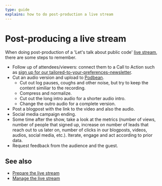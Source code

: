 ```yaml
---
type: guide
explains: how to do post-production a live stream
---
```


# Post-producing a live stream

When doing post-production of a 'Let's talk about  public code' [live stream](index.md), there are some steps to remember.

- Follow up of attendees/viewers: connect them to a Call to Action such as [sign up for our tailored-to-your-preferences-newsletter](https://forms.gle/gn7wR2Eaxbv5g1BF9).
- Cut an audio version and upload to [Podbean](../tool-management/podbean.md).
   - Cut out log pauses, coughs and other noise, but try to keep the content similiar to the recording.
   - Compress and normalize.
   - Cut out the long intro audio for a shorter audio intro.
   - Change the outro audio for a complete version.
- Post a blogpost with the link to the video and also the audio.
- Social media campaign ending.
- Some time after the show, take a look at the metrics (number of views, number of people that signed up, increase on number of leads that reach out to us later on, number of clicks in our blogposts, videos, audios, social media, etc.). Iterate, engage and act according to prior data.
- Request feedback from the audience and the guest.

## See also

- [Prepare the live stream](prepare-live-stream.md)
- [Manage the live stream](manage-live-stream.md)
